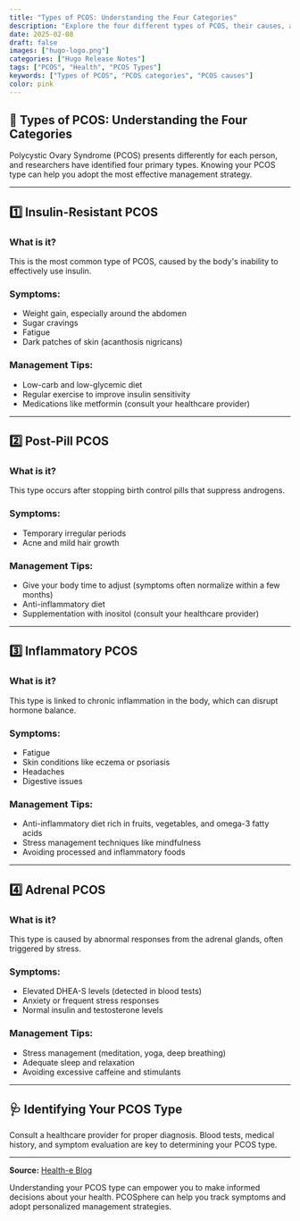 ```yaml
---
title: "Types of PCOS: Understanding the Four Categories"
description: "Explore the four different types of PCOS, their causes, and how to identify and manage them."
date: 2025-02-08
draft: false
images: ["hugo-logo.png"]
categories: ["Hugo Release Notes"]
tags: ["PCOS", "Health", "PCOS Types"]
keywords: ["Types of PCOS", "PCOS categories", "PCOS causes"]
color: pink
---
```


## 🌿 Types of PCOS: Understanding the Four Categories

Polycystic Ovary Syndrome (PCOS) presents differently for each person, and researchers have identified four primary types. Knowing your PCOS type can help you adopt the most effective management strategy.

---

## 1️⃣ **Insulin-Resistant PCOS**

### **What is it?**

This is the most common type of PCOS, caused by the body's inability to effectively use insulin.

### **Symptoms:**

- Weight gain, especially around the abdomen
- Sugar cravings
- Fatigue
- Dark patches of skin (acanthosis nigricans)

### **Management Tips:**

- Low-carb and low-glycemic diet
- Regular exercise to improve insulin sensitivity
- Medications like metformin (consult your healthcare provider)

---

## 2️⃣ **Post-Pill PCOS**

### **What is it?**

This type occurs after stopping birth control pills that suppress androgens.

### **Symptoms:**

- Temporary irregular periods
- Acne and mild hair growth

### **Management Tips:**

- Give your body time to adjust (symptoms often normalize within a few months)
- Anti-inflammatory diet
- Supplementation with inositol (consult your healthcare provider)

---

## 3️⃣ **Inflammatory PCOS**

### **What is it?**

This type is linked to chronic inflammation in the body, which can disrupt hormone balance.

### **Symptoms:**

- Fatigue
- Skin conditions like eczema or psoriasis
- Headaches
- Digestive issues

### **Management Tips:**

- Anti-inflammatory diet rich in fruits, vegetables, and omega-3 fatty acids
- Stress management techniques like mindfulness
- Avoiding processed and inflammatory foods

---

## 4️⃣ **Adrenal PCOS**

### **What is it?**

This type is caused by abnormal responses from the adrenal glands, often triggered by stress.

### **Symptoms:**

- Elevated DHEA-S levels (detected in blood tests)
- Anxiety or frequent stress responses
- Normal insulin and testosterone levels

### **Management Tips:**

- Stress management (meditation, yoga, deep breathing)
- Adequate sleep and relaxation
- Avoiding excessive caffeine and stimulants

---

## 🩺 **Identifying Your PCOS Type**

Consult a healthcare provider for proper diagnosis. Blood tests, medical history, and symptom evaluation are key to determining your PCOS type.

---
**Source:** [Health-e Blog](https://health-e.in/blog/types-of-pcos/)

Understanding your PCOS type can empower you to make informed decisions about your health. PCOSphere can help you track symptoms and adopt personalized management strategies.
